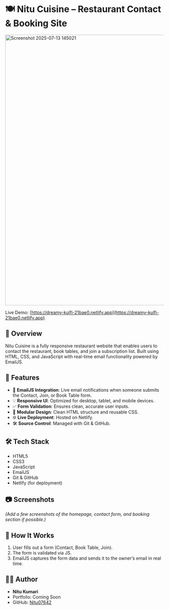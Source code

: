 # 🍽 Nitu Cuisine – Restaurant Contact & Booking Site

<img width="1896" height="859" alt="Screenshot 2025-07-13 145021" src="https://github.com/user-attachments/assets/1c1d76a4-685d-49ca-9bd5-e81b46351345" />


Live Demo: [https://dreamy-kulfi-21bae0.netlify.app](https://dreamy-kulfi-21bae0.netlify.app)

## 📌 Overview
Nitu Cuisine is a fully responsive restaurant website that enables users to contact the restaurant, book tables, and join a subscription list. Built using HTML, CSS, and JavaScript with real-time email functionality powered by EmailJS.

## 🚀 Features
- 📧 **EmailJS Integration**: Live email notifications when someone submits the Contact, Join, or Book Table form.
- 💡 **Responsive UI**: Optimized for desktop, tablet, and mobile devices.
- ✅ **Form Validation**: Ensures clean, accurate user inputs.
- 🧩 **Modular Design**: Clean HTML structure and reusable CSS.
- 🌐 **Live Deployment**: Hosted on Netlify.
- 🛠️ **Source Control**: Managed with Git & GitHub.

## 🛠️ Tech Stack
- HTML5
- CSS3
- JavaScript
- EmailJS
- Git & GitHub
- Netlify (for deployment)

## 📷 Screenshots
*(Add a few screenshots of the homepage, contact form, and booking section if possible.)*

## 📩 How It Works
1. User fills out a form (Contact, Book Table, Join).
2. The form is validated via JS.
3. EmailJS captures the form data and sends it to the owner’s email in real time.

## 👩‍💻 Author
- **Nitu Kumari**  
- Portfolio: Coming Soon  
- GitHub: [Nitu07642](https://github.com/Nitu07642)
